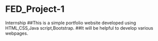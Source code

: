 # FED_Project-1
Internship
##This is a simple portfolio website developed using HTML,CSS,Java script,Bootstrap.
##It will be helpful to develop various webpages.

